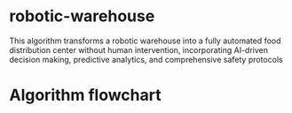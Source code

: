 # robotic-warehouse
This algorithm transforms a robotic warehouse into a fully automated food distribution center without human intervention, incorporating AI-driven decision making, predictive analytics, and comprehensive safety protocols

# Algorithm flowchart 
